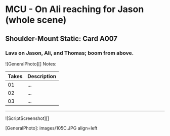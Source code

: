 # MCU - On Ali reaching for Jason (whole scene)

## Shoulder-Mount Static: Card A007

### Lavs on Jason, Ali, and Thomas; boom from above.

![GeneralPhoto][]
Notes: 

| Takes | Description |
|:---|:----|
| 01 | ... |
| 02 | ... |
| 03 | ... |

----

![ScriptScreenshot][]


[GeneralPhoto]:  images/105C.JPG align=left
